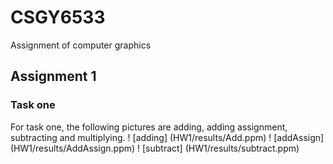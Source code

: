 # CSGY6533
Assignment of computer graphics
## Assignment 1
### Task one
For task one, the following pictures are adding, adding assignment, subtracting and multiplying. 
! [adding] (HW1/results/Add.ppm)
! [addAssign] (HW1/results/AddAssign.ppm)
! [subtract] (HW1/results/subtract.ppm)
